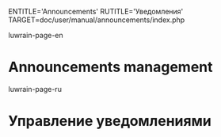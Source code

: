 
ENTITLE='Announcements'
RUTITLE='Уведомления'
TARGET=doc/user/manual/announcements/index.php

luwrain-page-en

# Announcements management

luwrain-page-ru

# Управление уведомлениями

